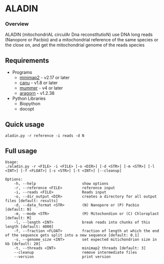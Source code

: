 ALADIN
===============
### Overview

ALADIN (mitochondriAL circulAr Dna reconstItutioN) use DNA long reads (Nanopore or Pacbio) and a mitochondrial reference of the same species or the close on, and get the mitochondrial genome of the reads species

Requirements
------------
* Programs
  - [minimap2](https://github.com/lh3/minimap2) - v2.17 or later
  - [canu](https://github.com/marbl/canu) - v1.8 or later
  - [mummer](https://github.com/mummer4/mummer) - v4 or later
  - [aragorn](http://mbio-serv2.mbioekol.lu.se/ARAGORN) - v1.2.38
* Python Libraries
  - Biopython
  - docopt

Quick usage
------------
```aladin.py -r reference -i reads -d N```

Full usage
-----------
```
Usage:
./aladin.py -r <FILE> -i <FILE> [-o <DIR>] [-d <STR>] [-m <STR>] [-l <INT>] [-f <FLOAT>] [-s <STR>] [-t <INT>] [--cleanup]

Options:
    -h, --help                     show options
    -r, --reference <FILE>         reference input
    -i, --reads <FILE>             Reads input
    -o, --dir_output <DIR>         creates a directory for all output files [default: results]
    -d, --data_format <STR>        (N) Nanopore or (P) Pacbio [default: N]
    -m, --mode <STR>               (M) Mitochondion or (C) Chloroplast [default: M]
    -l, --length <INT>             break reads into chunks of this length [default: 4000]
    -f, --fraction <FLOAT>         fraction of length at which the end of the sequence gets split into a new sequence [default: 0.1]
    -s, --genome_size <INT>        set expected mitichondrion size in kb [default: 20]
    -t, --threads <INT>            minimap2 threads [default: 3]
    --cleanup                      remove intermediate files
    --version                      print version
```
